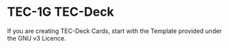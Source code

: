 # TEC-1G TEC-Deck

If you are creating TEC-Deck Cards, start with the Template provided under the GNU v3 Licence.
